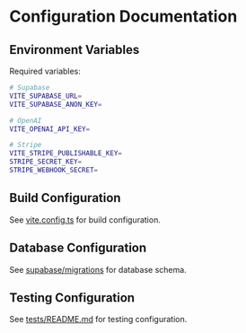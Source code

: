 # Configuration Documentation

## Environment Variables

Required variables:
```bash
# Supabase
VITE_SUPABASE_URL=
VITE_SUPABASE_ANON_KEY=

# OpenAI
VITE_OPENAI_API_KEY=

# Stripe
VITE_STRIPE_PUBLISHABLE_KEY=
STRIPE_SECRET_KEY=
STRIPE_WEBHOOK_SECRET=
```

## Build Configuration

See [vite.config.ts](../vite.config.ts) for build configuration.

## Database Configuration

See [supabase/migrations](../supabase/migrations) for database schema.

## Testing Configuration

See [tests/README.md](../tests/README.md) for testing configuration.
